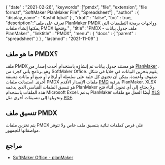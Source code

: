{
  "date" : "2021-02-26",
  "keywords" :["pmdx", "file", "extension", "file format", "SoftMaker PlanMaker File", "Spreadsheet"] ,
  "author" : {
    "display_name" : "Kashif Iqbal"
} ,
  "draft" : "false",
  "toc" : true,
  "description":"تعرف على ملف PlanMaker PMDX وواجهات برمجة التطبيقات التي يمكنها إنشاء ملفات PMDX وفتحها." ,
  "title" :"PMDX - ملف جدول بيانات PlanMaker" ,
  "linktitle" : "PMDX",
  "menu" : {
    "docs" : {
      "parent" : "spreadsheet"
}
} ,
  "lastmod" : "2021-11-09"
}

## ما هو ملف PMDX؟

ملف PMDX هو مستند جدول بيانات تم إنشاؤه باستخدام أحدث إصدار من [PlanMaker](https://www.softmaker.de/softmaker-office-planmaker) ، وهو برنامج يأتي كجزء من SoftMaker Office. يقوم بتخزين البيانات في خلايا في شكل صفوف وأعمدة. يمكن أن تحتوي كل خلية على سلسلة أو أرقام أو صيغ أو بيانات منسقة أخرى. استبدلت ملفات PMDX ملفات الإصدار الأقدم [PMD](/ar/spreadsheet/pmd/) بترقية PlanMaker. XLSX هو تنسيق الملفات القياسي الذي يدعمه PlanMaker ولا يحتاج إلى أي تحويل أثناء فتح هذه الملفات باستخدام Microsoft Excel. يدعم PlanMaker أيضًا العمل مع ملفات [XLS](/ar/spreadsheet/xls/) وتحويلها إلى تنسيقات أخرى مثل [PDF](/ar/pdf/).

## تنسيق ملف PMDX

يتم تخزين ملفات PMDX على قرص كملفات ثنائية بتنسيق ملف خاص ولا تتوفر مواصفاتها للجمهور.

## مراجع ##

* [SoftMaker Office - planMaker](https://www.softmaker.de/softmaker-office-planmaker)

